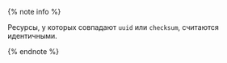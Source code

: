 
{% note info %}

Ресурсы, у которых совпадают `uuid` или `checksum`, считаются идентичными.

{% endnote %}

